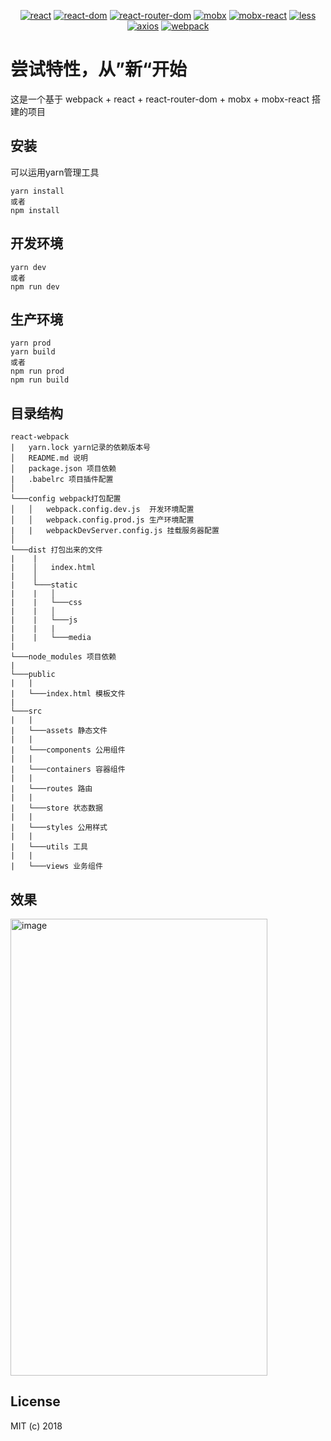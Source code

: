 <p align="center">
  <a href="https://github.com/facebook/react"><img src="https://img.shields.io/badge/react-v16.4.1-blue.svg" alt="react"></a>
  <a href="https://github.com/facebook/react-dom"><img src="https://img.shields.io/badge/react--dom-v16.4.1-blue.svg" alt="react-dom"></a>
  <a href="https://reacttraining.com/react-router"><img src="https://img.shields.io/badge/react--router--dom-v4.3.1-blue.svg" alt="react-router-dom"></a>
  <a href="https://github.com/mobxjs/mobx"><img src="https://img.shields.io/badge/mobx-v5.0.3-blue.svg" alt="mobx"></a>
  <a href="https://github.com/mobxjs/mobx-react"><img src="https://img.shields.io/badge/mobx--react-v5.2.3-blue.svg" alt="mobx-react"></a>
  <a href="https://github.com/less/less.js"><img src="https://img.shields.io/badge/less-v3.0.4-blue.svg" alt="less"></a>
  <a href="https://github.com/axios/axios"><img src="https://img.shields.io/badge/axios-v0.18.0-blue.svg" alt="axios"></a>
  <a href="https://github.com/webpack/webpack"><img src="https://img.shields.io/badge/webpack-v4.12.0-blue.svg" alt="webpack"></a>
</p>

# 尝试特性，从”新“开始

这是一个基于 webpack + react + react-router-dom + mobx + mobx-react 搭建的项目

## 安装

可以运用yarn管理工具

```
yarn install
或者
npm install
```

## 开发环境

```
yarn dev
或者
npm run dev
```

## 生产环境

```
yarn prod
yarn build
或者
npm run prod
npm run build
```

## 目录结构

```
react-webpack
|   yarn.lock yarn记录的依赖版本号
│   README.md 说明
│   package.json 项目依赖
|   .babelrc 项目插件配置
│
└───config webpack打包配置
│   │   webpack.config.dev.js  开发环境配置
│   │   webpack.config.prod.js 生产环境配置
|   |   webpackDevServer.config.js 挂载服务器配置
│
└───dist 打包出来的文件
|    |
|    │   index.html
|    │
|    └───static
|    |   │
|    |   └───css
|    |   │
|    |   └───js
|    |   |
|    |   └───media
|
└───node_modules 项目依赖
|
└───public
|   |
|   └───index.html 模板文件
|
└───src
|   |
|   └───assets 静态文件
|   |
|   └───components 公用组件
|   |
|   └───containers 容器组件
|   |
|   └───routes 路由
|   |
|   └───store 状态数据
|   |
|   └───styles 公用样式
|   |
|   └───utils 工具
|   |
|   └───views 业务组件
```

## 效果

<img src="http://p2bmmf3zh.bkt.clouddn.com/taylor.jpg" alt="image" width="411" height="731" />

## License

MIT (c) 2018
